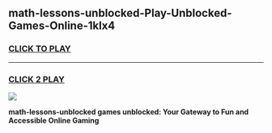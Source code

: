 
## math-lessons-unblocked-Play-Unblocked-Games-Online-1klx4
<h3>
<a href="https://premium76.site?title=math-lessons-unblocked&ref=25A">CLICK TO PLAY</a></h3>
<hr>

<h3>
<a href="https://premium76.site?title=math-lessons-unblocked&ref=25A">CLICK 2 PLAY</a>
  
</h3>

<a href="https://premium76.site?title=math-lessons-unblocked&ref=25A"><img src="https://clearcache.store/games.png"></a>


**math-lessons-unblocked games unblocked: Your Gateway to Fun and Accessible Online Gaming**
